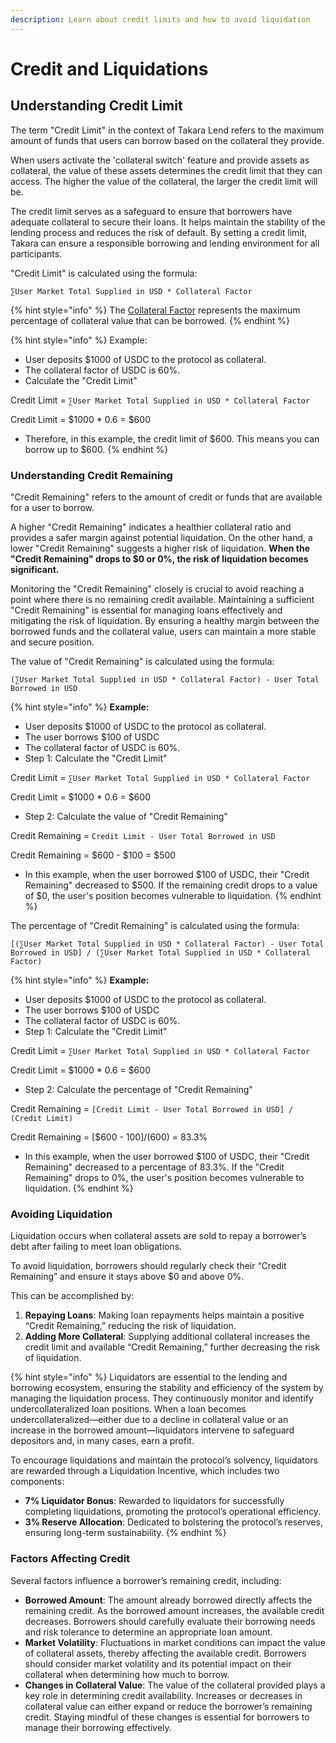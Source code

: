 ```yaml
---
description: Learn about credit limits and how to avoid liquidation
---
```


# Credit and Liquidations

## Understanding Credit Limit

The term "Credit Limit" in the context of Takara Lend refers to the maximum amount of funds that users can borrow based on the collateral they provide.&#x20;

When users activate the 'collateral switch' feature and provide assets as collateral, the value of these assets determines the credit limit that they can access. The higher the value of the collateral, the larger the credit limit will be.

The credit limit serves as a safeguard to ensure that borrowers have adequate collateral to secure their loans. It helps maintain the stability of the lending process and reduces the risk of default. By setting a credit limit, Takara can ensure a responsible borrowing and lending environment for all participants.

"Credit Limit" is calculated using the formula:

```
∑User Market Total Supplied in USD * Collateral Factor
```

{% hint style="info" %}
The [Collateral Factor](../../protocol-information/protocol-information.md#collateral-factor) represents the maximum percentage of collateral value that can be borrowed.
{% endhint %}

{% hint style="info" %}
Example:

* User deposits $1000 of USDC to the protocol as collateral.
* The collateral factor of USDC is 60%.
* Calculate the "Credit Limit"

Credit Limit = `∑User Market Total Supplied in USD * Collateral Factor`

Credit Limit = $1000 \* 0.6 = $600

* Therefore, in this example, the credit limit of $600. This means you can borrow up to $600.
{% endhint %}

### Understanding Credit Remaining

"Credit Remaining" refers to the amount of credit or funds that are available for a user to borrow.

A higher "Credit Remaining" indicates a healthier collateral ratio and provides a safer margin against potential liquidation. On the other hand, a lower "Credit Remaining" suggests a higher risk of liquidation. **When the "Credit Remaining" drops to $0 or 0%, the risk of liquidation becomes significant.**

Monitoring the "Credit Remaining" closely is crucial to avoid reaching a point where there is no remaining credit available. Maintaining a sufficient "Credit Remaining" is essential for managing loans effectively and mitigating the risk of liquidation. By ensuring a healthy margin between the borrowed funds and the collateral value, users can maintain a more stable and secure position.

The value of "Credit Remaining" is calculated using the formula:

`(∑User Market Total Supplied in USD * Collateral Factor) - User Total Borrowed in USD`



{% hint style="info" %}
**Example:**

* User deposits $1000 of USDC to the protocol as collateral.
* The user borrows $100 of USDC
* The collateral factor of USDC is 60%.
* Step 1: Calculate the "Credit Limit"

Credit Limit = `∑User Market Total Supplied in USD * Collateral Factor`

Credit Limit = $1000 \* 0.6 = $600

* Step 2: Calculate the value of "Credit Remaining"

Credit Remaining = `Credit Limit - User Total Borrowed in USD`

Credit Remaining = $600 - $100 = $500

* In this example, when the user borrowed $100 of USDC, their "Credit Remaining" decreased to $500. If the remaining credit drops to a value of $0, the user's position becomes vulnerable to liquidation.
{% endhint %}

The percentage of "Credit Remaining" is calculated using the formula:

`[(∑User Market Total Supplied in USD * Collateral Factor) - User Total Borrowed in USD] / (∑User Market Total Supplied in USD * Collateral Factor)`

{% hint style="info" %}
**Example:**

* User deposits $1000 of USDC to the protocol as collateral.
* The user borrows $100 of USDC
* The collateral factor of USDC is 60%.
* Step 1: Calculate the "Credit Limit"

Credit Limit = `∑User Market Total Supplied in USD * Collateral Factor`

Credit Limit = $1000 \* 0.6 = $600

* Step 2: Calculate the percentage of "Credit Remaining"

Credit Remaining = `[Credit Limit - User Total Borrowed in USD] / (Credit Limit)`

Credit Remaining = \[$600 - $100] / ($600) = 83.3%

* In this example, when the user borrowed $100 of USDC, their "Credit Remaining" decreased to a percentage of 83.3%. If the "Credit Remaining" drops to 0%, the user's position becomes vulnerable to liquidation.
{% endhint %}

### Avoiding Liquidation

Liquidation occurs when collateral assets are sold to repay a borrower’s debt after failing to meet loan obligations.

To avoid liquidation, borrowers should regularly check their “Credit Remaining” and ensure it stays above $0 and above 0%.

This can be accomplished by:

1. **Repaying Loans**: Making loan repayments helps maintain a positive “Credit Remaining,” reducing the risk of liquidation.
2. **Adding More Collateral**: Supplying additional collateral increases the credit limit and available “Credit Remaining,” further decreasing the risk of liquidation.

{% hint style="info" %}
Liquidators are essential to the lending and borrowing ecosystem, ensuring the stability and efficiency of the system by managing the liquidation process. They continuously monitor and identify undercollateralized loan positions. When a loan becomes undercollateralized—either due to a decline in collateral value or an increase in the borrowed amount—liquidators intervene to safeguard depositors and, in many cases, earn a profit.

To encourage liquidations and maintain the protocol’s solvency, liquidators are rewarded through a Liquidation Incentive, which includes two components:

* **7% Liquidator Bonus**: Rewarded to liquidators for successfully completing liquidations, promoting the protocol’s operational efficiency.
* **3% Reserve Allocation**: Dedicated to bolstering the protocol’s reserves, ensuring long-term sustainability.
{% endhint %}

### Factors Affecting Credit

Several factors influence a borrower’s remaining credit, including:

* **Borrowed Amount**: The amount already borrowed directly affects the remaining credit. As the borrowed amount increases, the available credit decreases. Borrowers should carefully evaluate their borrowing needs and risk tolerance to determine an appropriate loan amount.
* **Market Volatility**: Fluctuations in market conditions can impact the value of collateral assets, thereby affecting the available credit. Borrowers should consider market volatility and its potential impact on their collateral when determining how much to borrow.
* **Changes in Collateral Value**: The value of the collateral provided plays a key role in determining credit availability. Increases or decreases in collateral value can either expand or reduce the borrower’s remaining credit. Staying mindful of these changes is essential for borrowers to manage their borrowing effectively.
